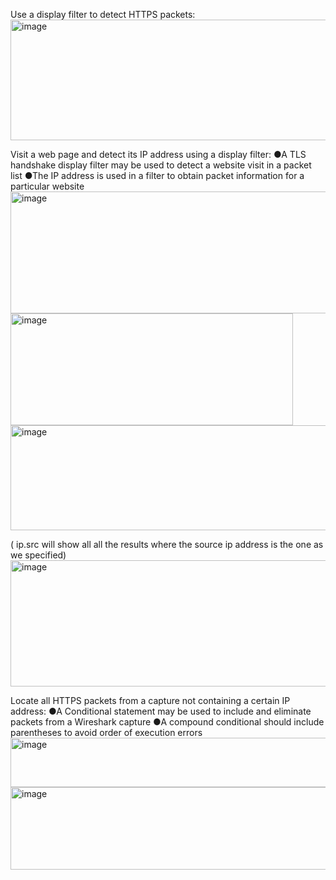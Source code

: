 Use a display filter to detect HTTPS packets:
<img width="624" height="193" alt="image" src="https://github.com/user-attachments/assets/8afe1b8b-4560-43af-825e-87968359d989" />

Visit a web page and detect its IP address using a display filter:
●A TLS handshake display filter may be used to detect a website visit in a packet list
●The IP address is used in a filter to obtain packet information for a particular website
<img width="624" height="195" alt="image" src="https://github.com/user-attachments/assets/275f6f1e-6db8-48b2-89bf-52e7f0dc5d22" />
<img width="452" height="179" alt="image" src="https://github.com/user-attachments/assets/3da99e32-7738-47d7-a673-e02f46fc7b03" />
<img width="624" height="168" alt="image" src="https://github.com/user-attachments/assets/8f103f81-827e-4cee-87e6-8b8474906f5d" />

( ip.src will show all all the results where the source ip address is the one as we specified)
<img width="624" height="202" alt="image" src="https://github.com/user-attachments/assets/3ae9aad7-9f03-4cb0-961b-832be8d10400" />



Locate all HTTPS packets from a capture not containing a certain IP address:
●A Conditional statement may be used to include and eliminate packets from a Wireshark capture
●A compound conditional should include parentheses to avoid order of execution errors
<img width="624" height="79" alt="image" src="https://github.com/user-attachments/assets/5b6f2ca1-8850-4c4d-b975-272b6843d19b" />
<img width="624" height="132" alt="image" src="https://github.com/user-attachments/assets/483a578a-7946-43cb-abd3-d9ac40835549" />

